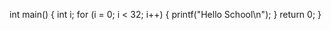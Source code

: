 int main()
{
  int i;
  for (i = 0; i < 32; i++)
  {
    printf("Hello School\n");
  }
  return 0;
} 
